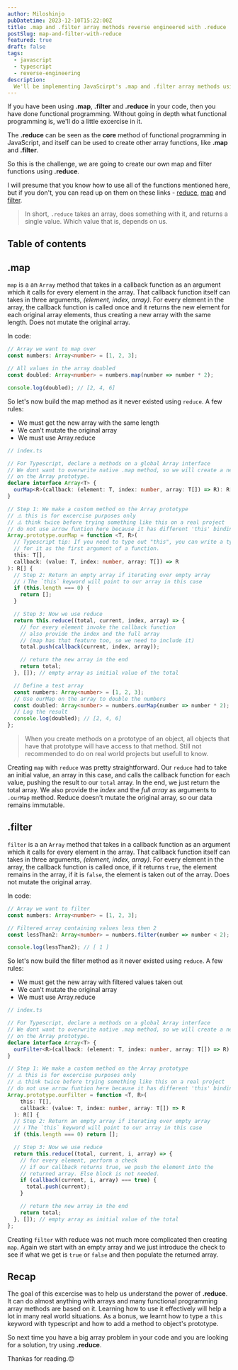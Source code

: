 ```yaml
---
author: Miloshinjo
pubDatetime: 2023-12-10T15:22:00Z
title: .map and .filter array methods reverse engineered with .reduce
postSlug: map-and-filter-with-reduce
featured: true
draft: false
tags:
  - javascript
  - typescript
  - reverse-engineering
description:
  We'll be implementing JavaScirpt's .map and .filter array methods using .reduce.
---
```


If you have been using **.map**, **.filter** and **.reduce** in your code, then you have done functional programming.
Without going in depth what functional programming is, we'll do a little excercise in it.

The **.reduce** can be seen as the **core** method of functional programming in JavaScript, and itself can be used to create other array functions, like **.map** and **.filter**.

So this is the challenge, we are going to create our own map and filter functions using **.reduce**.

I will presume that you know how to use all of the functions mentioned here, but if you don't, you can read up on them on these links - [reduce](https://developer.mozilla.org/en-US/docs/Web/JavaScript/Reference/Global_Objects/Array/reduce), [map](https://developer.mozilla.org/en-US/docs/Web/JavaScript/Reference/Global_Objects/Array/map) and [filter](https://developer.mozilla.org/en-US/docs/Web/JavaScript/Reference/Global_Objects/Array/filter).

> In short, `.reduce` takes an array, does something with it, and returns a single value. Which value that is, depends on us.

## Table of contents

## .map

`map` is a an `Array` method that takes in a callback function as an argument which it calls for every element in the array. That callback function itself can takes in three arguments, _(element, index, array)_. For every element in the array, the callback function is called once and it returns the new element for each original array elements, thus creating a new array with the same length. Does not mutate the original array.

In code:

```ts
// Array we want to map over
const numbers: Array<number> = [1, 2, 3];

// All values in the array doubled
const doubled: Array<number> = numbers.map(number => number * 2);

console.log(doubled); // [2, 4, 6]
```

So let's now build the map method as it never existed using `reduce`. A few rules:

- We must get the new array with the same length
- We can't mutate the original array
- We must use Array.reduce

```ts
// index.ts

// For Typescript, declare a methods on a global Array interface
// We dont want to overwrite native .map method, so we will create a new one
// on the Array prototype.
declare interface Array<T> {
  ourMap<R>(callback: (element: T, index: number, array: T[]) => R): R[];
}

// Step 1: We make a custom method on the Array prototype
// ⚠️ this is for excercise purposes only
// ⚠️ think twice before trying something like this on a real project
// do not use arrow funtion here because it has different 'this' binding
Array.prototype.ourMap = function <T, R>(
  // Typescript tip: If you need to type out "this", you can write a type
  // for it as the first argument of a function.
  this: T[],
  callback: (value: T, index: number, array: T[]) => R
): R[] {
  // Step 2: Return an empty array if iterating over empty array
  // ℹ️ The `this` keyword will point to our array in this case
  if (this.length === 0) {
    return [];
  }

  // Step 3: Now we use reduce
  return this.reduce((total, current, index, array) => {
    // for every element invoke the callback function
    // also provide the index and the full array
    // (map has that feature too, so we need to include it)
    total.push(callback(current, index, array));

    // return the new array in the end
    return total;
  }, []); // empty array as initial value of the total

  // Define a test array
  const numbers: Array<number> = [1, 2, 3];
  // Use ourMap on the array to double the numbers
  const doubled: Array<number> = numbers.ourMap(number => number * 2);
  // Log the result
  console.log(doubled); // [2, 4, 6]
};
```
> When you create methods on a prototype of an object, all objects that have that prototype will have access to that method. Still not recommended to do on real world projects but usefull to know.

Creating `map` with `reduce` was pretty straightforward. Our `reduce` had to take an initial value, an array in this case, and calls the callback function for each value, pushing the result to our `total` array. In the end, we just return the total array. We also provide the _index_ and the _full array_ as arguments to `.ourMap` method. Reduce doesn't mutate the original array, so our data remains immutable.

## .filter

`filter` is a an `Array` method that takes in a callback function as an argument which it calls for every element in the array. That callback function itself can takes in three arguments, _(element, index, array)_. For every element in the array, the callback function is called once, if it returns `true`, the element remains in the array, if it is `false`, the element is taken out of the array. Does not mutate the original array.

In code:

```ts
// Array we want to filter
const numbers: Array<number> = [1, 2, 3];

// Filtered array containing values less then 2
const lessThan2: Array<number> = numbers.filter(number => number < 2);

console.log(lessThan2); // [ 1 ]
```

So let's now build the filter method as it never existed using `reduce`. A few rules:

- We must get the new array with filtered values taken out
- We can't mutate the original array
- We must use Array.reduce

```ts
// index.ts

// For Typescript, declare a methods on a global Array interface
// We dont want to overwrite native .map method, so we will create a new one
// on the Array prototype.
declare interface Array<T> {
  ourFilter<R>(callback: (element: T, index: number, array: T[]) => R): R[];
}

// Step 1: We make a custom method on the Array prototype
// ⚠️ this is for excercise purposes only
// ⚠️ think twice before trying something like this on a real project
// do not use arrow funtion here because it has different 'this' binding
Array.prototype.ourFilter = function <T, R>(
    this: T[],
    callback: (value: T, index: number, array: T[]) => R
  ): R[] {
  // Step 2: Return an empty array if iterating over empty array
  // ℹ️ The `this` keyword will point to our array in this case
  if (this.length === 0) return [];

  // Step 3: Now we use reduce
  return this.reduce((total, current, i, array) => {
    // for every element, perform a check
    // if our callback returns true, we push the element into the
    // returned array. Else block is not needed.
    if (callback(current, i, array) === true) {
      total.push(current);
    }

    // return the new array in the end
    return total;
  }, []); // empty array as initial value of the total
};
```

Creating `filter` with reduce was not much more complicated then creating `map`. Again we start with an empty array and we just introduce the check to see if what we get is `true` or `false` and then populate the returned array.

## Recap

The goal of this excercise was to help us understand the power of **.reduce**. It can do almost anything with arrays and many functional programming array methods are based on it. Learning how to use it effectively will help a lot in many real world situations. As a bonus, we learnt how to type a `this` keyword with typescript and how to add a method to object's prototype.

So next time you have a big array problem in your code and you are looking for a solution, try using **.reduce**.

Thankas for reading.😊


<!-- ---
title: 'Recreate .map and .filter with .reduce'
shortDescription: 'An excercise in functional programming.'
description: 'An attempt to recreate .map and .filter functions using .reduce function. This is an excercise in functional programming.'
date: '2019-12-08'
---

If you have been using **.map**, **.filter** and **.reduce** in your code, then you have done functional programming.
Without going in depth what functional programming is, we'll do a little excercise in it.

The **.reduce** can be seen as the **core** of functional programming, and itself can be used (and in JS, they are made with reduce) to create other array functions, like **.map** and **.filter**.

So this is the challenge, we are going to create our own map and filter functions using **.reduce**.

I will presume that you know how to use all of the functions mentioned here, but if you don't, you can read up on them on these links - [reduce](https://developer.mozilla.org/en-US/docs/Web/JavaScript/Reference/Global_Objects/Array/reduce), [map](https://developer.mozilla.org/en-US/docs/Web/JavaScript/Reference/Global_Objects/Array/map) and [filter](https://developer.mozilla.org/en-US/docs/Web/JavaScript/Reference/Global_Objects/Array/filter).

> In short, `.reduce` takes an array, does something with it, and returns a single value. Which value that is, depends on us.

## .map

`map` is a an `Array` method that takes in a callback function as an argument which it calls for every element in the array. That callback function itself can takes in three arguments, _(element, index, array)_. For every element in the array, the callback function is called once and it returns the new element for each original array elements, thus creating a new array with the same length. Does not mutate the original array.

In code:

```js
const numbers = [1, 2, 3];

const doubled = numbers.map(number => number * 2);

console.log(doubled); // [2, 4, 6]
```

So let's now build the map method as it never existed using `reduce`. A few rules:

- We must get the new array with the same length
- We can't mutate the original array
- We must use reduce

```js
// Step 1: We make a custom method on the Array prototype
// ⚠️ this is for excercise purposes only
// ⚠️ think twice before trying something like this on a real project

// do not use arrow funtion here because it has different 'this' binding
Array.prototype.ourMap = function(callback) {
  // Step 2: Return an error if nothing is passed it
  if (typeof callback === 'undefined')
    throw Error('undefined is not a function');

  // Step 3: Return an empty array if iterating over empty array
  // ℹ️ The `this` keyword will point to our array in this case
  if (!this.length) return [];

  // Step 4: Now we use reduce
  return this.reduce((total, current, i, array) => {
    // for every element invoke the callback function
    // also provide the index and the full array (map has that feature too, so we need to include it)
    total.push(callback(current, i, array));

    // return the new array in the end
    return total;
  }, []); // empty array as initial value of the total
};
```

Creating `map` with `reduce` was pretty straightforward. Our `reduce` had to take an initial value, an array in this case, and calls the callback function for each value, pushing the result to our `total` array. In the end, we just return the total array. We also provide the _index_ and the _full array_ as arguments to `.ourMap` method. Reduce doesn't mutate the original array, so our data remains immutable.

Here's the method without the comments and it's ready to use to map over things.

```js
Array.prototype.ourMap = function(callback) {
  if (typeof callback === 'undefined')
    throw Error('undefined is not a function');

  if (!this.length) return [];

  return this.reduce((total, current, i, array) => {
    total.push(callback(current, i, array));

    return total;
  }, []);
};

const numbers = [1, 2, 3];

const doubled = numbers.ourMap(number => number * 2);

console.log(doubled); // [2, 4, 6]
console.log(numbers); // [1, 2, 3]
```

## .filter

`filter` is a an `Array` method that takes in a callback function as an argument which it calls for every element in the array. That callback function itself can takes in three arguments, _(element, index, array)_. For every element in the array, the callback function is called once, if it returns `true`, the element remains in the array, if it is `false`, the element is taken out of the array. Does not mutate the original array.

In code:

```js
const numbers = [1, 2, 3];

const lessThan2 = numbers.filter(number => number < 2);

console.log(lessThan2); // [ 1 ]
```

So let's now build the filter method as it never existed using `reduce`. A few rules:

- We must get the new array with filtered values taken out
- We can't mutate the original array
- We must use reduce

```js
// Step 1: We make a custom method on the Array prototype
// ⚠️ this is for excercise purposes only
// ⚠️ think twice before trying something like this on a real project

// do not use arrow funtion here because it has different 'this' binding
Array.prototype.ourFilter = function(callback) {
  // Step 2: Return an error if nothing is passed it
  if (typeof callback === 'undefined')
    throw Error('undefined is not a function');

  // Step 3: Return an empty array if iterating over empty array
  // ℹ️ The `this` keyword will point to our array in this case
  if (!this.length) return [];

  // Step 4: Now we use reduce
  return this.reduce((total, current, i, array) => {
    // for every element, perform a check
    // if our callback returns true, we push the element into the
    // returned array. Else block is not needed.
    if (callback(current, i, array) === true) total.push(current);

    // return the new array in the end
    return total;
  }, []); // empty array as initial value of the total
};
```

Creating `filter` with reduce was not much more complicated then creating `map`. Again we start with an empty array and we just introduce the check to see if what we get is `true` or `false` and then populate the returned array.

Here's the method without the comments and it's ready to use to filter stuff.

```js
Array.prototype.ourFilter = function(callback) {
  if (typeof callback === 'undefined')
    throw Error('undefined is not a function');

  if (!this.length) return [];

  return this.reduce((total, current, i, array) => {
    if (callback(current, i, array) === true) total.push(current);

    return total;
  }, []);
};

const numbers = [1, 2, 3];

const lessThan2 = numbers.ourFilter(number => number < 2);

console.log(lessThan2); // [ 1 ]
console.log(numbers); // [1, 2, 3]
```

## Conclusion

The goal of this excercise was to help us understand the power of **.reduce**. It can do almost anything with arrays and many functional programming array methods are based on it. Learning how to use it effectively will help you a lot in becoming a better programmer.

So next time you have a big array problem in your code and you are looking for a solution, try using **.reduce**.

If you want to learn more about functional programming, you can take a look at this book by Brian Lonsdorf aka Professor Frisby called [Mostly Adequate Guide to Functional Programming](https://drboolean.gitbooks.io/mostly-adequate-guide-old/content/). -->